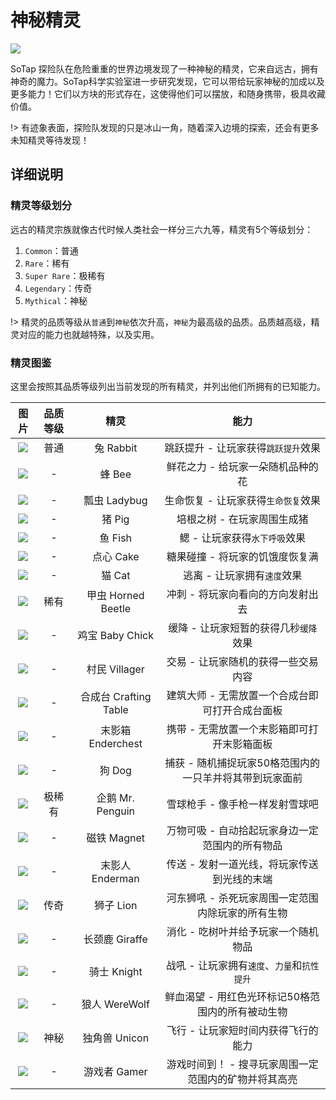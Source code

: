 # 神秘精灵

![](https://camo.githubusercontent.com/e7456ff64e3eda591c31751e137107ab1f7c8a79/68747470733a2f2f692e696d6775722e636f6d2f3557333231536b2e6a7067)

SoTap 探险队在危险重重的世界边境发现了一种神秘的精灵，它来自远古，拥有神奇的魔力。SoTap科学实验室进一步研究发现，它可以带给玩家神秘的加成以及更多能力！它们以方块的形式存在，这使得他们可以摆放，和随身携带，极具收藏价值。

!> 有迹象表面，探险队发现的只是冰山一角，随着深入边境的探索，还会有更多未知精灵等待发现！

## 详细说明

### 精灵等级划分
远古的精灵宗族就像古代时候人类社会一样分三六九等，精灵有5个等级划分：
1. `Common`：普通
2. `Rare`：稀有
3. `Super Rare`：极稀有
4. `Legendary`：传奇
5. `Mythical`：神秘

!> 精灵的品质等级从`普通`到`神秘`依次升高，`神秘`为最高级的品质。品质越高级，精灵对应的能力也就越特殊，以及实用。

### 精灵图鉴

这里会按照其品质等级列出当前发现的所有精灵，并列出他们所拥有的已知能力。

|图片| 品质等级 | 精灵 | 能力 | 
| :-: | :-: | :-: | :-: |
|![](https://camo.githubusercontent.com/224792aca48ce06b9a5ef219a5f2aeff77c2c34c/68747470733a2f2f6d696e6563726166742d68656164732e636f6d2f6d656469612f6b322f6974656d732f63616368652f36336234366631653936313463363535636161376663303361633231316232375f58532e6a7067)|普通 | 兔 Rabbit | 跳跃提升 - 让玩家获得`跳跃提升`效果 |
|![](https://camo.githubusercontent.com/69f4be5c8e112e29b33056f46986f35329358572/68747470733a2f2f6d696e6563726166742d68656164732e636f6d2f6d656469612f6b322f6974656d732f63616368652f63393136613931633465376665653335623539613465633232646430666365655f58532e6a7067)| - | 蜂 Bee | 鲜花之力 - 给玩家一朵随机品种的花 |
|![](https://camo.githubusercontent.com/e974e95e84dd4d1aa2d179e85eb9276453474dd2/68747470733a2f2f6d696e6563726166742d68656164732e636f6d2f6d656469612f6b322f6974656d732f63616368652f31343939323738636133633365306630346239383563303464353733363038305f58532e6a7067)| - | 瓢虫 Ladybug | 生命恢复 - 让玩家获得`生命恢复`效果 |
|![](https://camo.githubusercontent.com/eaac0671ffe891dda8b2ae764b4057a3960f74ff/68747470733a2f2f6d696e6563726166742d68656164732e636f6d2f6d656469612f6b322f6974656d732f63616368652f36303666343164353062356238623634303933386137633066393738626332665f58532e6a7067)| - | 猪 Pig | 培根之树 - 在玩家周围生成猪 |
|![](https://camo.githubusercontent.com/fb10eadd33c6dc4f84b6bb0a1b95f81afca6319e/68747470733a2f2f6d696e6563726166742d68656164732e636f6d2f6d656469612f6b322f6974656d732f63616368652f63363532323131343739373737373264323465643933643135636430373935625f58532e6a7067)| - | 鱼 Fish | 鳃 - 让玩家获得`水下呼吸`效果 |
|![](https://camo.githubusercontent.com/ac05789e141ed3e778ab4c97f130cc80664e877e/68747470733a2f2f6d696e6563726166742d68656164732e636f6d2f6d656469612f6b322f6974656d732f63616368652f32363762313934386661383433303962633939663963303238396361626534345f58532e6a7067)| - | 点心 Cake | 糖果碰撞 - 将玩家的饥饿度恢复满 |
|![](https://camo.githubusercontent.com/03556257874ad06abd0ac0ff6d7faed05ae4898c/68747470733a2f2f6d696e6563726166742d68656164732e636f6d2f6d656469612f6b322f6974656d732f63616368652f35633562323333656438323363393665666262656534326636366563373534625f58532e6a7067)| - | 猫 Cat | 逃离 - 让玩家拥有`速度`效果 |
|![](https://camo.githubusercontent.com/962be258ada01ec2ebc6f5da1a56d0cbe29ace7e/68747470733a2f2f6d696e6563726166742d68656164732e636f6d2f6d656469612f6b322f6974656d732f63616368652f38383566336462373339313035363934326632633965363131366131346436335f58532e6a7067)| 稀有 | 甲虫 Horned Beetle | 冲刺 - 将玩家向看向的方向发射出去 |
|![](https://camo.githubusercontent.com/ca550b03c6da8343f39e7689ad73f4ff0d0d12e9/68747470733a2f2f6d696e6563726166742d68656164732e636f6d2f6d656469612f6b322f6974656d732f63616368652f65663862346635383137356131313366343161646636353339623532373862375f58532e6a7067)| - | 鸡宝 Baby Chick | 缓降 - 让玩家短暂的获得几秒`缓降`效果 |
|![](https://camo.githubusercontent.com/d7eeec0c3a561133e5309b56b0a01de5194a0c16/68747470733a2f2f6d696e6563726166742d68656164732e636f6d2f6d656469612f6b322f6974656d732f63616368652f38613164326136306432363636613539316664633733363065343430396261655f58532e6a7067)| - | 村民 Villager | 交易 - 让玩家随机的获得一些交易内容 |
|![](https://camo.githubusercontent.com/43b9569442809c970cc8dbe362cc6b1159e3a076/68747470733a2f2f6d696e6563726166742d68656164732e636f6d2f6d656469612f6b322f6974656d732f63616368652f64393864313339623833346639393234343362343435346265383964313365655f58532e6a7067)| - | 合成台 Crafting Table | 建筑大师 - 无需放置一个合成台即可打开合成台面板 |
|![](https://camo.githubusercontent.com/ef165ff8b3474bcdb1b02ee0f8e1c8a8d1eabf06/68747470733a2f2f6d696e6563726166742d68656164732e636f6d2f6d656469612f6b322f6974656d732f63616368652f38323535386264373535643462663634663862313332346233363065643535345f58532e6a7067)| - | 末影箱 Enderchest | 携带 - 无需放置一个末影箱即可打开末影箱面板 |
|![](https://camo.githubusercontent.com/3b3b3f149b0eb17bb09b79aadc3b584287523b0b/68747470733a2f2f6d696e6563726166742d68656164732e636f6d2f6d656469612f6b322f6974656d732f63616368652f34306237613363386230356238633263363734303939646265623735386139395f58532e6a7067)| - | 狗 Dog | 捕获 - 随机捕捉玩家50格范围内的一只羊并将其带到玩家面前|
|![](https://camo.githubusercontent.com/a54d28b94872d73087a62d81aad430c128daf94e/68747470733a2f2f6d696e6563726166742d68656164732e636f6d2f6d656469612f6b322f6974656d732f63616368652f38326232653630663934666535613964343664343335396466396238313137665f58532e6a7067)| 极稀有 | 企鹅 Mr. Penguin | 雪球枪手 - 像手枪一样发射雪球吧 |
|![](https://camo.githubusercontent.com/7b1a1e66f139b0c29f2b9fc2c4a13751a9e1b28e/68747470733a2f2f6d696e6563726166742d68656164732e636f6d2f6d656469612f6b322f6974656d732f63616368652f37643437653630666635656263663639303865343365353434333132643134635f58532e6a7067)| - | 磁铁 Magnet | 万物可吸 - 自动拾起玩家身边一定范围内的所有物品 |
|![](https://camo.githubusercontent.com/e79557d4d9017fddc73b91c9c9e16f49e46b17d2/68747470733a2f2f6d696e6563726166742d68656164732e636f6d2f6d656469612f6b322f6974656d732f63616368652f30363932613465353834646566653635343463613261626266376464323530325f58532e6a7067)| - | 末影人 Enderman | 传送 - 发射一道光线，将玩家传送到光线的末端 |
|![](https://camo.githubusercontent.com/c94b8d0f760080d2afebdff4ee31c696f1504e24/68747470733a2f2f6d696e6563726166742d68656164732e636f6d2f6d656469612f6b322f6974656d732f63616368652f32343665346439343364366630346165623561313464636463363231356466655f58532e6a7067)| 传奇 | 狮子 Lion | 河东狮吼 - 杀死玩家周围一定范围内除玩家的所有生物 |
|![](https://camo.githubusercontent.com/5ea1872cc824037488e43540cc1c5f34edba99f4/68747470733a2f2f6d696e6563726166742d68656164732e636f6d2f6d656469612f6b322f6974656d732f63616368652f65376232616136313337333330366633643663653930313236313264313835635f58532e6a7067)| - | 长颈鹿 Giraffe | 消化 - 吃树叶并给予玩家一个随机物品 |
|![](https://camo.githubusercontent.com/ed431b1bcf763761bcf109041971e913838fd8d1/68747470733a2f2f6d696e6563726166742d68656164732e636f6d2f6d656469612f6b322f6974656d732f63616368652f33613466653334663130326335363533346632353335623830393664323137355f58532e6a7067)| - | 骑士 Knight | 战吼 - 让玩家拥有`速度`、`力量`和`抗性提升` |
|![](https://camo.githubusercontent.com/48dde979cd3f7086d0cb1e6b89c3bd571636bdd9/68747470733a2f2f6d696e6563726166742d68656164732e636f6d2f6d656469612f6b322f6974656d732f63616368652f38313032303937663462363230623366373731366533393238313964346539375f58532e6a7067)| - | 狼人 WereWolf | 鲜血渴望 - 用红色光环标记50格范围内的所有被动生物 |
|![](https://camo.githubusercontent.com/4f7b2c97b0866af4f1fa5c4068e72c750f0f943a/68747470733a2f2f6d696e6563726166742d68656164732e636f6d2f6d656469612f6b322f6974656d732f63616368652f36643464303537633461336634373732333830343434326562326234326663635f58532e6a7067)| 神秘 | 独角兽 Unicon | 飞行 - 让玩家短时间内获得飞行的能力 |
|![](https://camo.githubusercontent.com/ef5c64d31bd7c4369e607b2c5bb95faa5410db30/68747470733a2f2f6d696e6563726166742d68656164732e636f6d2f6d656469612f6b322f6974656d732f63616368652f64313339663835343433613933336461326331383531303865353466323934325f58532e6a7067)| - | 游戏者 Gamer | 游戏时间到！ - 搜寻玩家周围一定范围内的矿物并将其高亮 |
